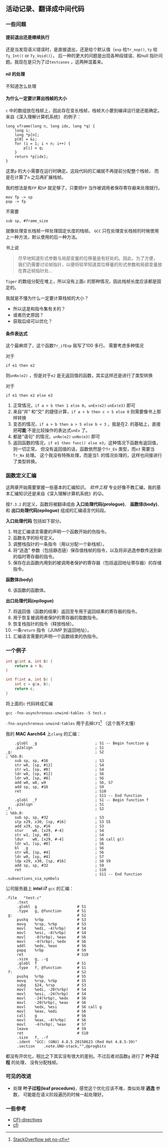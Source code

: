 ## 活动记录、翻译成中间代码

### 一些问题

#### 提前退出还是继续执行

还是当发现语义错误时，是直接退出，还是给个默认值（`exp` 给`Tr_nop()`, `ty` 给`Ty_Int()` or `Ty_Void()`），
后一种的更大的问题是出现各种段错误、和null 指针问题。我现在是只为了过`testcases` ，这两种混着来。

#### nil 的处理

不知道怎么处理

#### 为什么一定要计算出栈帧的大小

`c` 中的数组放在栈帧上，因此存在变长栈帧，栈帧大小要到编译运行是还能确定。
来自《深入理解计算机系统》 的例子：

```
long vframe(long n, long idx, long *q) {
    long i;
    long *p[n];
    p[0] = &i;
    for (i = 1; i < n; i++) {
        p[i] = q;
    }
    return *p[idx];
}
```

这里`p` 的大小需要在运行时确定。这段代码的汇编就不再提前分配整个栈帧，
而是在计算了`n` 之后再扩展栈帧。

我的想法是有`FP` 和`SP` 就足够了，只要把`FP` 当作被调用者保存寄存器来处理就行。

```
mov fp -> sp
pop -> fp
```

不需要

```
sub sp, #frame_size
```

就像处理变长栈帧一样处理固定长度的栈帧。
`GCC` 只在处理变长栈帧的时候使用上一种方法，默认使用的后一种方法。

书上说

> 尽早地知道形式参数与局部变量的位移量是有好处的。因此，为了方便，
> 我们仍需要讨论帧指针，以便将较早知道其位移量的形式参数和局部变量放在靠近帧指针处...


`Tiger` 的数组分配在堆上，所以没有上面`c` 的那种情况，因此栈帧长度应该都是固定的。

我就是不懂为什么一定要计算栈帧的大小？

- 所以这是和指令集有关的？
- 或者历史原因？
- 获取后续可以优化？


#### 条件表达式

这个最麻烦了，这个函数`Tr_ifExp` 我写了100 多行。
需要考虑多种情况

对于

```
if e1 then e2
```

则`unNx(e2)` ，但是对于`e2` 是无返回值的函数，其实这样还是进行了类型转换

对于

```
if e1 then e2 else e3
```

1. 正常情况，`if a > b then 1 else 0`，`unEx(e2)` `unEx(e3)` 即可
2. 来自“并” 和“交” 的捷径计算，`if a > b then c > 5 else 0` 则需要像书上那样转换
3. 变态的情况，`if a > b then a > 5 else b < 3` ，我是在2. 的基础上，直接把**可能** 不是比较操作的表达式`unEx` 了。
4. 都是“语句” 的情况，`unNx(e2)` `unNx(e3)` 即可
5. 返回函数的情况，`if e1 then func() else e3`，这种情况下函数有返回值，则一切正常。
    但没有返回值的话，函数依然是个`Tr_Ex` 类型，而`e3` 需要当`Tr_Nx` 处理。
    这个我没有特殊处理，而是当1. 的情况处理的，这样也间接进行了类型转换。


### 函数定义汇编

这两章开始需要掌握一些基本的汇编知识。 
*软件工程* 专业好像不教汇编，我的基本汇编知识还是来自《深入理解计算机系统》的😛。


按`7.3.2` 的定义，函数将被翻译成由 **入口处理代码(prologue)**、 **函数体(body)**、和 **出口处理代码(epilogue)**
组成的汇编语言代码段。

**入口处理代码** 包括如下部分。

1. 特定汇编语言需要的声明一个函数开始的伪指令。
2. 函数名字的标号定义。
3. 调整栈指针的一条指令（用以分配一个新栈帧）。
4. 将“逃逸” 参数（包括静态链）保存值栈帧的指令，以及将非逃逸参数传送到新的临时寄存器的指令。
5. 保存在此函数内用到的被调用者保护的寄存器（包括返回地址寄存器）的存储指令。

**函数体(body)**

6. 该函数的函数体。

**出口处理代码(epilogue)**

7. 将返回值（函数的结果）返回至专用于返回结果的寄存器的指令。
8. 用于恢复被调用者保护的寄存器的取数指令。
9. 恢复栈指针的指令（释放栈帧）。
10. 一条`return` 指令（JUMP 到返回地址）。
11. 汇编语言需要的声明一个函数结束的伪指令。


### 一个例子

```c
int g(int a, int b) {
    return a + b;
}

int f(int a, int b) {
    int c = g(a, b);
    return c;
}
```

将上面的`c` 代码转成汇编

`gcc -fno-asynchronous-unwind-tables -S test.c`

`-fno-asynchronous-unwind-tables` 用于去掉`CFI`[^set no-cfi] （这个我不太懂）


我的 **MAC Aarch64** 上`clang` 的汇编： 

```
	.globl	_g                          ; S1 -- Begin function g
	.p2align	                        ; S1
_g:                                     ; S2
; %bb.0:
	sub	sp, sp, #16                     ; S3
	str	w0, [sp, #12]                   ; S4
	str	w1, [sp, #8]                    ; S4
	ldr	w8, [sp, #12]                   ; S6
	ldr	w9, [sp, #8]                    ; S6
	add	w0, w8, w9                      ; S6, S7
	add	sp, sp, #16                     ; S9
	ret                                 ; S10
                                        ; S11 -- End function
	.globl	_f                          ; S1 -- Begin function f
	.p2align	                        ; S1
_f:                                     ; S2
; %bb.0:
	sub	sp, sp, #32                     ; S3
	stp	x29, x30, [sp, #16]             ; S3 S5
	add	x29, sp, #16                    ; S3
	stur	w0, [x29, #-4]              ; S4
	str	w1, [sp, #8]                    ; S4
	ldur	w0, [x29, #-4]              ; S6 call g()
	ldr	w1, [sp, #8]                    ; S6
	bl	_g                              ; S6
	str	w0, [sp, #4]                    ; S6
	ldr	w0, [sp, #4]                    ; S7
	ldp	x29, x30, [sp, #16]             ; S8 S9
	add	sp, sp, #32                     ; S9
	ret                                 ; S10
                                        ; S11 -- End function
.subsections_via_symbols
```


公司服务器上 **intel i7** `gcc` 的汇编：

```
.file   "test.c"
     .text
     .globl  g                  # S1
     .type   g, @function       # S1
 g:                             # S2
     pushq   %rbp               # S3
     movq    %rsp, %rbp         # S3
     movl    %edi, -4(%rbp)     # S4
     movl    %esi, -8(%rbp)     # S4
     movl    -8(%rbp), %eax     # S6
     movl    -4(%rbp), %edx     # S6
     addl    %edx, %eax         # S6
     popq    %rbp               # S9
     ret                        # S10
     .size   g, .-g
     .globl  f                  # S1
     .type   f, @function       # S1
 f:                             # S2
     pushq   %rbp               # S5
     movq    %rsp, %rbp         # S5
     subq    $24, %rsp          # S3
     movl    %edi, -20(%rbp)    # S4
     movl    %esi, -24(%rbp)    # S4
     movl    -24(%rbp), %edx    # S6
     movl    -20(%rbp), %eax    # S6
     movl    %edx, %esi         # S6 call g
     movl    %eax, %edi         # S6
     call    g                  # S6
     movl    %eax, -4(%rbp)     # S6
     movl    -4(%rbp), %eax     # S7
     leave                      # S9
     ret                        # S10
     .size   f, .-f
     .ident  "GCC: (GNU) 4.8.5 20150623 (Red Hat 4.8.5-39)"
     .section    .note.GNU-stack,"",@progbits
```

都没有开优化，相比之下其实没有很大的差别。不过后者对函数`g` 进行了 **叶子过程** 的处理，
没有分配栈帧。


### 可见的改进

- 处理 **叶子过程(leaf procedure)**，感觉这个优化应该不难，类似处理 **逃逸** 参数，
    可能能在语义阶段遍历的时候一起处理好。


### 一些参考

- [CFI-directives](https://sourceware.org/binutils/docs/as/CFI-directives.html)
- [cfi](https://www.imperialviolet.org/2017/01/18/cfi.html)

[^set no-cfi]: [StackOverflow set no-cfi](https://stackoverflow.com/questions/2529185/what-are-cfi-directives-in-gnu-assembler-gas-used-for)


